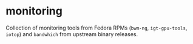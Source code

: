 # monitoring

Collection of monitoring tools from Fedora RPMs (`bwm-ng`, `igt-gpu-tools`, `iotop`) and `bandwhich` from upstream binary releases.
